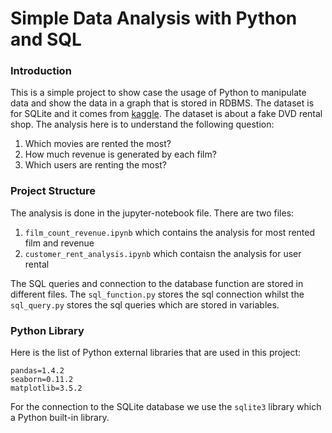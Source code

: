 # Simple Data Analysis with Python and SQL
### Introduction
This is a simple project to show case the usage of Python to manipulate data and show the data in a graph that is stored in RDBMS. The dataset is for SQLite and it comes from [kaggle](https://www.kaggle.com/datasets/atanaskanev/sqlite-sakila-sample-database). The dataset is about a fake DVD rental shop.
The analysis here is to understand the following question:
1. Which movies are rented the most?
2. How much revenue is generated by each film?
3. Which users are renting the most?
### Project Structure
The analysis is done in the jupyter-notebook file. There are two files:
1. `film_count_revenue.ipynb` which contains the analysis for most rented film and revenue
2. `customer_rent_analysis.ipynb` which contaisn the analysis for user rental

The SQL queries and connection to the database function are stored in different files. The `sql_function.py` stores the sql connection whilst the `sql_query.py` stores the sql queries which are stored in variables.

### Python Library
Here is the list of Python external libraries that are used in this project:
```
pandas=1.4.2
seaborn=0.11.2
matplotlib=3.5.2
```
For the connection to the SQLite database we use the `sqlite3` library which a Python built-in library.